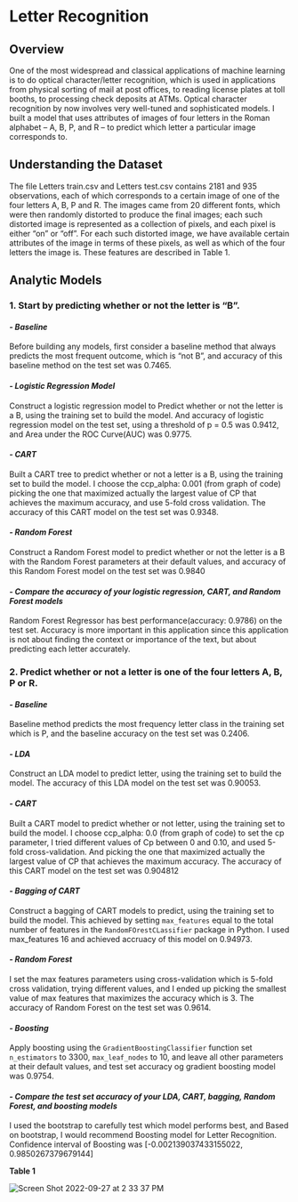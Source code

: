 # Letter Recognition

## Overview

One of the most widespread and classical applications of machine learning is to do optical character/letter recognition, which is used in applications from physical sorting of mail at post offices, to reading license plates at toll booths, to processing check deposits at ATMs. Optical character recognition by now involves very well-tuned and sophisticated models. I built a model that uses attributes of images of four letters in the Roman alphabet – A, B, P, and R – to predict which letter a particular image corresponds to.

## Understanding the Dataset

The file Letters train.csv and Letters test.csv contains 2181 and 935 observations, each of which corresponds to a certain image of one of the four letters A, B, P and R. The images came from 20 different fonts, which were then randomly distorted to produce the final images; each such distorted image is represented as a collection of pixels, and each pixel is either “on” or “off”. For each such distorted image, we have available certain attributes of the image in terms of these pixels, as well as which of the four letters the image is. These features are described in Table 1.

## Analytic Models

### 1. Start by predicting whether or not the letter is “B”.

#### ***- Baseline***

Before building any models, first consider a baseline method that always predicts the most frequent outcome, which is “not B”, and accuracy of this baseline method on the test set was 0.7465. 

#### ***- Logistic Regression Model***

Construct a logistic regression model to Predict whether or not the letter is a B, using the training set to build the model. And accuracy of logistic regression model on the test set, using a threshold of p = 0.5 was 0.9412, and Area under the ROC Curve(AUC) was 0.9775.

#### ***- CART***

Built a CART tree to predict whether or not a letter is a B, using the training set to build the model. I choose the ccp_alpha: 0.001 (from graph of code) picking the one that maximized actually the largest value of CP that achieves the maximum accuracy, and use 5-fold cross validation. The accuracy of this CART model on the test set was 0.9348.

#### ***- Random Forest***

Construct a Random Forest model to predict whether or not the letter is a B with the Random Forest parameters at their default values, and accuracy of this Random Forest model on the test set was 0.9840

#### ***- Compare the accuracy of your logistic regression, CART, and Random Forest models***

Random Forest Regressor has best performance(accuracy: 0.9786) on the test set. Accuracy is more important in this application since this application is not about finding the context or importance of the text, but about predicting each letter accurately.

### 2. Predict whether or not a letter is one of the four letters A, B, P or R.

#### ***- Baseline***

Baseline method predicts the most frequency letter class in the training set which is P, and the baseline accuracy on the test set was 0.2406.

#### ***- LDA***

Construct an LDA model to predict letter, using the training set to build the model. The accuracy of this LDA model on the test set was 0.90053.

#### ***- CART***

Built a CART model to predict whether or not letter, using the training set to build the model. I choose ccp_alpha: 0.0 (from graph of code) to set the cp parameter, I tried different values of Cp between 0 and 0.10, and used 5-fold cross-validation. And picking the one that maximized actually the largest value of CP that achieves the maximum accuracy. The accuracy of this CART model on the test set was 0.904812


#### ***- Bagging of CART***

Construct a bagging of CART models to predict, using the training set to build the model. This achieved by setting `max_features` equal to the total number of features in the `RandomFOrestCLassifier` package in Python. I used max_features 16 and achieved accruacy of this model on 0.94973.

#### ***- Random Forest***

I set the max features parameters using cross-validation which is 5-fold cross validation, trying different values, and I ended up picking the smallest value of max features that maximizes the accuracy which is 3. The accuracy of Random Forest on the test set was 0.9614.

#### ***- Boosting***

Apply boosting using the `GradientBoostingClassifier` function set `n_estimators` to 3300, `max_leaf_nodes` to 10, and leave all other parameters at their default values, and test set accuracy og gradient boosting model was 0.9754.

#### ***- Compare the test set accuracy of your LDA, CART, bagging, Random Forest, and boosting models***

I used the bootstrap to carefully test which model performs best, and Based on bootstrap, I would recommend Boosting model for Letter Recognition. Confidence interval of Boosting was [-0.002139037433155022, 0.9850267379679144]



**Table 1**

![Screen Shot 2022-09-27 at 2 33 37 PM](https://user-images.githubusercontent.com/25239743/192639814-276f76ab-4e7c-486d-b3dc-9735343260f8.png)

